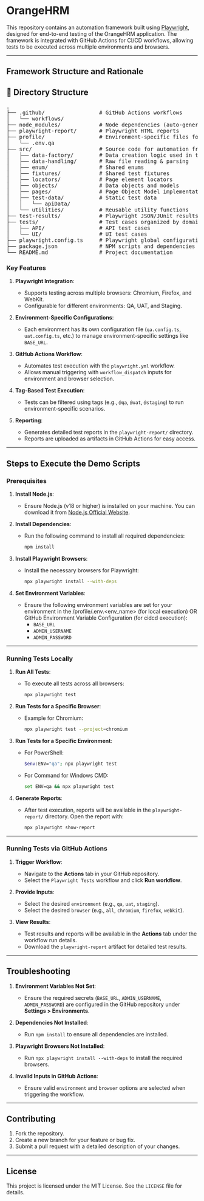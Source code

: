 # OrangeHRM

This repository contains an automation framework built using [Playwright](https://playwright.dev/), designed for end-to-end testing of the OrangeHRM application. The framework is integrated with GitHub Actions for CI/CD workflows, allowing tests to be executed across multiple environments and browsers.

---

## Framework Structure and Rationale

## 📁 Directory Structure
<pre>.
├── .github/                 # GitHub Actions workflows
│   └── workflows/
├── node_modules/            # Node dependencies (auto-generated)
├── playwright-report/       # Playwright HTML reports
├── profile/                 # Environment-specific files for local execution with the "env.env_name"
│   └── .env.qa
├── src/                     # Source code for automation framework
│   ├── data-factory/        # Data creation logic used in the test classes
│   ├── data-handling/       # Raw file reading & parsing
│   ├── enum/                # Shared enums
│   ├── fixtures/            # Shared test fixtures
│   ├── locators/            # Page element locators
│   ├── objects/             # Data objects and models
│   ├── pages/               # Page Object Model implementations
│   ├── test-data/           # Static test data
│   │   └── apiData/
│   └── utilities/           # Reusable utility functions
├── test-results/            # Playwright JSON/JUnit results
├── tests/                   # Test cases organized by domain
│   ├── API/                 # API test cases
│   └── UI/                  # UI test cases
├── playwright.config.ts     # Playwright global configuration
├── package.json             # NPM scripts and dependencies
└── README.md                # Project documentation
</pre>


### Key Features
1. **Playwright Integration**:
   - Supports testing across multiple browsers: Chromium, Firefox, and WebKit.
   - Configurable for different environments: QA, UAT, and Staging.

2. **Environment-Specific Configurations**:
   - Each environment has its own configuration file (`qa.config.ts`, `uat.config.ts`, etc.) to manage environment-specific settings like `BASE_URL`.

3. **GitHub Actions Workflow**:
   - Automates test execution with the `playwright.yml` workflow.
   - Allows manual triggering with `workflow_dispatch` inputs for environment and browser selection.

4. **Tag-Based Test Execution**:
   - Tests can be filtered using tags (e.g., `@qa`, `@uat`, `@staging`) to run environment-specific scenarios.

5. **Reporting**:
   - Generates detailed test reports in the `playwright-report/` directory.
   - Reports are uploaded as artifacts in GitHub Actions for easy access.

---

## Steps to Execute the Demo Scripts

### Prerequisites
1. **Install Node.js**:
   - Ensure Node.js (v18 or higher) is installed on your machine. You can download it from [Node.js Official Website](https://nodejs.org/).

2. **Install Dependencies**:
   - Run the following command to install all required dependencies:
     ```bash
     npm install
     ```

3. **Install Playwright Browsers**:
   - Install the necessary browsers for Playwright:
     ```bash
     npx playwright install --with-deps
     ```

4. **Set Environment Variables**:
   - Ensure the following environment variables are set for your environment in the /profile/.env.<env_name> (for local execution) OR GitHub Environment Variable Configuration (for cidcd execution):
     - `BASE_URL`
     - `ADMIN_USERNAME`
     - `ADMIN_PASSWORD`

---

### Running Tests Locally
1. **Run All Tests**:
   - To execute all tests across all browsers:
     ```bash
     npx playwright test
     ```

2. **Run Tests for a Specific Browser**:
   - Example for Chromium:
     ```bash
     npx playwright test --project=chromium
     ```

3. **Run Tests for a Specific Environment**:
   - For PowerShell:
     ```bash
     $env:ENV="qa"; npx playwright test
     ```
   - For Command for Windows CMD:
     ```bash
     set ENV=qa && npx playwright test
     ```

4. **Generate Reports**:
   - After test execution, reports will be available in the `playwright-report/` directory. Open the report with:
     ```bash
     npx playwright show-report
     ```

---

### Running Tests via GitHub Actions
1. **Trigger Workflow**:
   - Navigate to the **Actions** tab in your GitHub repository.
   - Select the `Playwright Tests` workflow and click **Run workflow**.

2. **Provide Inputs**:
   - Select the desired `environment` (e.g., `qa`, `uat`, `staging`).
   - Select the desired `browser` (e.g., `all`, `chromium`, `firefox`, `webkit`).

3. **View Results**:
   - Test results and reports will be available in the **Actions** tab under the workflow run details.
   - Download the `playwright-report` artifact for detailed test results.

---

## Troubleshooting
1. **Environment Variables Not Set**:
   - Ensure the required secrets (`BASE_URL`, `ADMIN_USERNAME`, `ADMIN_PASSWORD`) are configured in the GitHub repository under **Settings > Environments**.

2. **Dependencies Not Installed**:
   - Run `npm install` to ensure all dependencies are installed.

3. **Playwright Browsers Not Installed**:
   - Run `npx playwright install --with-deps` to install the required browsers.

4. **Invalid Inputs in GitHub Actions**:
   - Ensure valid `environment` and `browser` options are selected when triggering the workflow.

---

## Contributing
1. Fork the repository.
2. Create a new branch for your feature or bug fix.
3. Submit a pull request with a detailed description of your changes.

---

## License
This project is licensed under the MIT License. See the `LICENSE` file for details.
